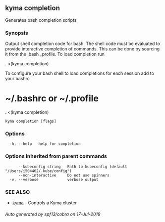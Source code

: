## kyma completion

Generates bash completion scripts

### Synopsis

Output shell completion code for bash. The shell code must be evaluated to provide
interactive completion of commands. This can be done by sourcing it from the .bash _profile.
To load completion run

. <(kyma completion)

To configure your bash shell to load completions for each session add to your bashrc

# ~/.bashrc or ~/.profile
. <(kyma completion)


```
kyma completion [flags]
```

### Options

```
  -h, --help   help for completion
```

### Options inherited from parent commands

```
      --kubeconfig string   Path to kubeconfig (default "/Users/i504462/.kube/config")
      --non-interactive     Do not use spinners
  -v, --verbose             verbose output
```

### SEE ALSO

* [kyma](kyma.md)	 - Controls a Kyma cluster.

###### Auto generated by spf13/cobra on 17-Jul-2019
